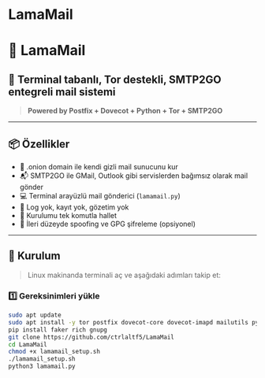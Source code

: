 # LamaMail
# 🧅 LamaMail

## 📡 Terminal tabanlı, Tor destekli, SMTP2GO entegreli mail sistemi  
> **Powered by Postfix + Dovecot + Python + Tor + SMTP2GO**

---

## 📦 Özellikler

- 🧅 .onion domain ile kendi gizli mail sunucunu kur
- 📬 SMTP2GO ile GMail, Outlook gibi servislerden bağımsız olarak mail gönder
- 💻 Terminal arayüzlü mail gönderici (`lamamail.py`)
- 🛑 Log yok, kayıt yok, gözetim yok
- 🧠 Kurulumu tek komutla hallet
- 🧰 İleri düzeyde spoofing ve GPG şifreleme (opsiyonel)

---

## 🔧 Kurulum

> Linux makinanda terminali aç ve aşağıdaki adımları takip et:

### 1️⃣ Gereksinimleri yükle

```bash
sudo apt update
sudo apt install -y tor postfix dovecot-core dovecot-imapd mailutils python3 python3-pip gpg
pip install faker rich gnupg
git clone https://github.com/ctrlaltf5/LamaMail
cd LamaMail
chmod +x lamamail_setup.sh
./lamamail_setup.sh
python3 lamamail.py
